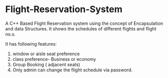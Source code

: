 # Flight-Reservation-System




A C++ Based Flight Reservation system using the concept of Encapsulation and data Structures.
It shows the schedules of different flights and flight no.s.

It has following features:
1. window or aisle seat preference
2. class preference- Business or economy
3. Group Booking ( adjacent seats)
4. Only admin can change the flight schedule via password.
